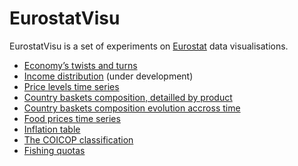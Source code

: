 EurostatVisu
======

EurostatVisu is a set of experiments on [Eurostat](http://ec.europa.eu/eurostat/) data visualisations.

- [Economy’s twists and turns](http://jgaffuri.github.io/EurostatVisu/crisis_route.html)
- [Income distribution](http://jgaffuri.github.io/EurostatVisu/income_distr.html) (under development)
- [Price levels time series](http://jgaffuri.github.io/EurostatVisu/timeser.html)
- [Country baskets composition, detailled by product](http://jgaffuri.github.io/EurostatVisu/coicop_sunburst.html)
- [Country baskets composition evolution accross time](http://jgaffuri.github.io/EurostatVisu/coicop_time_stack.html)
- [Food prices time series](http://jgaffuri.github.io/EurostatVisu/FPMT_timeser.html)
- [Inflation table](http://jgaffuri.github.io/EurostatVisu/table1.html)
- [The COICOP classification](http://jgaffuri.github.io/EurostatVisu/coicop_hierarchy.html)
- [Fishing quotas](http://jgaffuri.github.io/EurostatVisu/fq/quotas.html)
